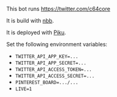 This bot runs https://twitter.com/c64core

It is build with [nbb](https://github.com/borkdude/nbb).

It is deployed with [Piku](https://piku.github.io/).

Set the following environment variables:

 * `TWITTER_API_APP_KEY=...`
 * `TWITTER_API_APP_SECRET=...`
 * `TWITTER_API_ACCESS_TOKEN=...`
 * `TWITTER_API_ACCESS_SECRET=...`
 * `PINTEREST_BOARD=.../...`
 * `LIVE=1`


